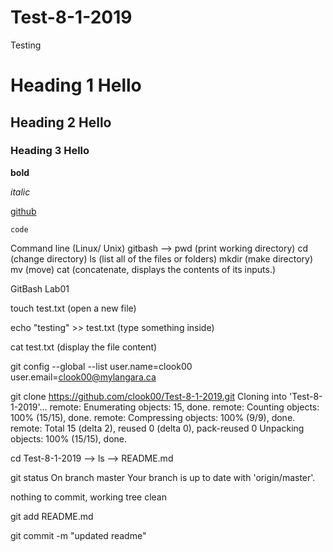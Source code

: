 # Test-8-1-2019
Testing

# Heading 1 Hello
## Heading 2 Hello
### Heading 3 Hello

**bold**

*italic*

[github](https://github.com/)

```
code
```
Command line (Linux/ Unix)
gitbash --> pwd (print working directory)
cd (change directory)
ls (list all of the files or folders)
mkdir (make directory)
mv (move)
cat (concatenate, displays the contents of its inputs.)


GitBash Lab01

touch test.txt (open a new file)

echo "testing" >> test.txt (type something inside)

cat test.txt (display the file content)

git config --global --list
user.name=clook00
user.email=clook00@mylangara.ca

git clone https://github.com/clook00/Test-8-1-2019.git
Cloning into 'Test-8-1-2019'...
remote: Enumerating objects: 15, done.
remote: Counting objects: 100% (15/15), done.
remote: Compressing objects: 100% (9/9), done.
remote: Total 15 (delta 2), reused 0 (delta 0), pack-reused 0
Unpacking objects: 100% (15/15), done.

cd Test-8-1-2019 --> ls --> README.md

git status
On branch master
Your branch is up to date with 'origin/master'.

nothing to commit, working tree clean

git add README.md

git commit -m "updated readme"

